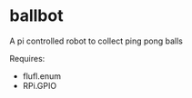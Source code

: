 ballbot
=======

A pi controlled robot to collect ping pong balls

Requires:
- flufl.enum
- RPi.GPIO
